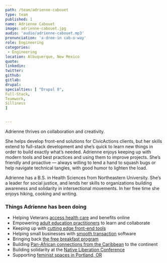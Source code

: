 ```yaml
---
path: /team/adrienne-cabouet
type: team
published: 1
name: Adrienne Cabouet
image: adrienne-cabouet.jpg
audio: 'audio/adrienne-cabouet.mp3'
pronunciation: 'a-dree-in cab-o-way'
role: Engineering
categories:
 - Engineering
location: Albuquerque, New Mexico
quote: 
linkedin: 
twitter: 
github: 
gitlab: 
drupal: 
specialties: [ "Drupal 8",
Full-Stack,
Teamwork,
Silliness 
]

  
---
```


Adrienne thrives on collaboration and creativity.

She helps develop front-end solutions for CivicActions clients, but her skills extend to full-stack development and she’s quick to learn new things in order to build exactly what’s needed. Adrienne enjoys keeping up with modern tools and best practices and using them to improve projects. She’s friendly and proactive — always willing to lend a hand to squash bugs or help navigate technical tangles, with good humor to lighten the load.

Adrienne has a B.S. in Health Sciences from Northeastern University. She’s a leader for social justice, and lends her skills to organizations building awareness and solidarity in intersectional movements. In her free time she enjoys hiking, cooking and writing. 




### Things Adrienne has been doing
* Helping Veterans [access health care](https://civicactions.com/case-study/va-cms-modernization) and benefits online
* Empowering [adult education practitioners](https://civicactions.com/case-study/lincs) to learn and collaborate
* Keeping up with [cutting edge front-end tools](https://events.drupal.org/baltimore2017/sessions/decoupled-drupal-and-angular-2)
* Helping small businesses with [smooth transaction](https://www.lavu.com/) software
* Bringing back [the free breakfast program](https://www.opb.org/news/article/portland-group-revives-civil-rights-era-breakfast-program/)
* Building [Pan-African connections from the Caribbean](http://aaprpnewmexico.org/) to the continent
* Building solidarity at the [Native Liberation Conference](https://therednation.org/2018/06/20/native-liberation-conference-2018/)
* Supporting [feminist spaces in Portland, OR](https://inotherwords.org/)
